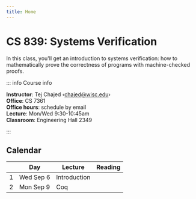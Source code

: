 ```yaml
---
title: Home
---
```


# CS 839: Systems Verification

In this class, you'll get an introduction to systems verification: how to
mathematically prove the correctness of programs with machine-checked proofs.

::: info Course info

**Instructor**: Tej Chajed &lsaquo;<chajed@wisc.edu>&rsaquo; \
**Office**: CS 7361 \
**Office hours**: schedule by email \
**Lecture**: Mon/Wed 9:30-10:45am \
**Classroom**: Engineering Hall 2349

:::

## Calendar

|      | Day       | Lecture      | Reading |
| ---: | --------- | ------------ | ------- |
|    1 | Wed Sep 6 | Introduction |         |
|    2 | Mon Sep 9 | Coq          |         |
